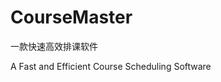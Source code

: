 # CourseMaster
一款快速高效排课软件

A Fast and Efficient Course Scheduling Software

[website/网址]:(http://coursemaster.top/)




